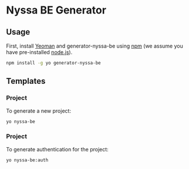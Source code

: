 # Nyssa BE Generator

## Usage

First, install [Yeoman](http://yeoman.io) and generator-nyssa-be using [npm](https://www.npmjs.com/) (we assume you have pre-installed [node.js](https://nodejs.org/)).

```bash
npm install -g yo generator-nyssa-be
```

## Templates

### Project

To generate a new project:

```bash
yo nyssa-be
```

### Project

To generate authentication for the project:

```bash
yo nyssa-be:auth
```
